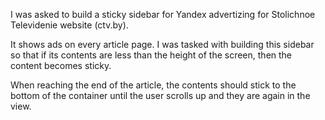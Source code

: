 I was asked to build a sticky sidebar for Yandex advertizing for Stolichnoe Televidenie website (ctv.by).

It shows ads on every article page. I was tasked with building this sidebar so that if its contents are less than the height of the screen, then the content becomes sticky.

When reaching the end of the article, the contents should stick to the bottom of the container until the user scrolls up and they are again in the view.
